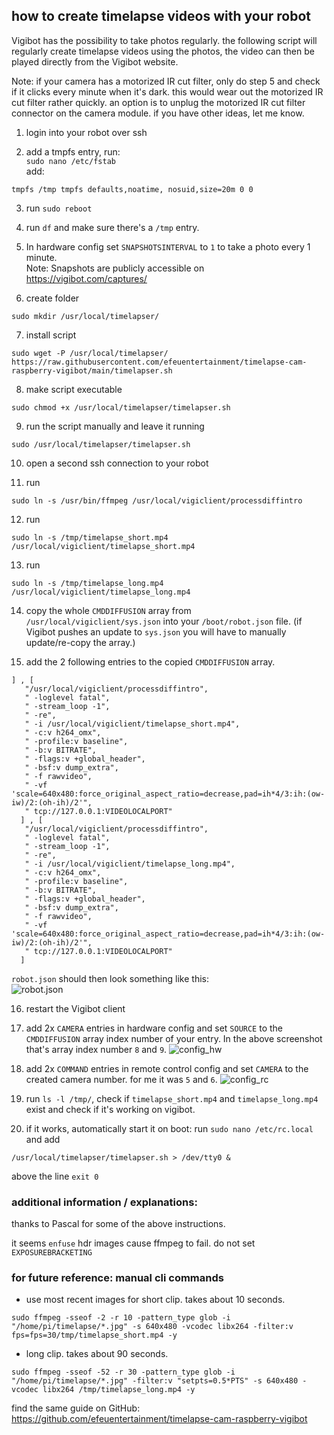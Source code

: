 ## how to create timelapse videos with your robot
Vigibot has the possibility to take photos regularly. the following script will regularly create timelapse videos using the photos, the video can then be played directly from the Vigibot website.  

Note: if your camera has a motorized IR cut filter, only do step 5 and check if it clicks every minute when it's dark. this would wear out the motorized IR cut filter rather quickly. an option is to unplug the motorized IR cut filter connector on the camera module. if you have other ideas, let me know.

1. login into your robot over ssh

2. add a tmpfs entry, run:  
`sudo nano /etc/fstab`  
add:
```
tmpfs /tmp tmpfs defaults,noatime, nosuid,size=20m 0 0
```

3. run `sudo reboot`

4. run `df` and make sure there's a `/tmp` entry.

5. In hardware config set `SNAPSHOTSINTERVAL` to `1` to take a photo every 1 minute.  
Note: Snapshots are publicly accessible on https://vigibot.com/captures/

6. create folder
```
sudo mkdir /usr/local/timelapser/
```

7. install script
```
sudo wget -P /usr/local/timelapser/ https://raw.githubusercontent.com/efeuentertainment/timelapse-cam-raspberry-vigibot/main/timelapser.sh
```

8. make script executable
```
sudo chmod +x /usr/local/timelapser/timelapser.sh
```

9. run the script manually and leave it running
```
sudo /usr/local/timelapser/timelapser.sh
```

10. open a second ssh connection to your robot

11. run
```
sudo ln -s /usr/bin/ffmpeg /usr/local/vigiclient/processdiffintro
```

12. run
```
sudo ln -s /tmp/timelapse_short.mp4 /usr/local/vigiclient/timelapse_short.mp4
```

13. run
```
sudo ln -s /tmp/timelapse_long.mp4 /usr/local/vigiclient/timelapse_long.mp4
```

14. copy the whole `CMDDIFFUSION` array from `/usr/local/vigiclient/sys.json` into your `/boot/robot.json` file. (if Vigibot pushes an update to `sys.json` you will have to manually update/re-copy the array.)

15. add the 2 following entries to the copied `CMDDIFFUSION` array.
```
] , [
   "/usr/local/vigiclient/processdiffintro",
   " -loglevel fatal",
   " -stream_loop -1",
   " -re",
   " -i /usr/local/vigiclient/timelapse_short.mp4",
   " -c:v h264_omx",
   " -profile:v baseline",
   " -b:v BITRATE",
   " -flags:v +global_header",
   " -bsf:v dump_extra",
   " -f rawvideo",
   " -vf 'scale=640x480:force_original_aspect_ratio=decrease,pad=ih*4/3:ih:(ow-iw)/2:(oh-ih)/2'",
   " tcp://127.0.0.1:VIDEOLOCALPORT"
  ] , [
   "/usr/local/vigiclient/processdiffintro",
   " -loglevel fatal",
   " -stream_loop -1",
   " -re",
   " -i /usr/local/vigiclient/timelapse_long.mp4",
   " -c:v h264_omx",
   " -profile:v baseline",
   " -b:v BITRATE",
   " -flags:v +global_header",
   " -bsf:v dump_extra",
   " -f rawvideo",
   " -vf 'scale=640x480:force_original_aspect_ratio=decrease,pad=ih*4/3:ih:(ow-iw)/2:(oh-ih)/2'",
   " tcp://127.0.0.1:VIDEOLOCALPORT"
  ]
```
`robot.json` should then look something like this:  
![robot.json](/Screenshot_20221122_111634.jpg)

16. restart the Vigibot client

17. add 2x `CAMERA` entries in hardware config and set `SOURCE` to the `CMDDIFFUSION` array index number of your entry. In the above screenshot that's array index number `8` and `9`.
![config_hw](/IMG_20221122_112140_e.png)

18. add 2x `COMMAND` entries in remote control config and set `CAMERA` to the created camera number. for me it was `5` and `6`.
![config_rc](/Screenshot_20221122_111407_com.opera.browser.jpg)

19. run `ls -l /tmp/`, check if `timelapse_short.mp4` and `timelapse_long.mp4` exist and check if it's working on vigibot.

20. if it works, automatically start it on boot: run `sudo nano /etc/rc.local` and add 
```
/usr/local/timelapser/timelapser.sh > /dev/tty0 &
```
above the line `exit 0`


### additional information / explanations:
thanks to Pascal for some of the above instructions.

it seems `enfuse` hdr images cause ffmpeg to fail. do not set `EXPOSUREBRACKETING`

### for future reference: manual cli commands
- use most recent images for short clip. takes about 10 seconds.
```
sudo ffmpeg -sseof -2 -r 10 -pattern_type glob -i "/home/pi/timelapse/*.jpg" -s 640x480 -vcodec libx264 -filter:v fps=fps=30/tmp/timelapse_short.mp4 -y
```

- long clip. takes about 90 seconds.
```
sudo ffmpeg -sseof -52 -r 30 -pattern_type glob -i "/home/pi/timelapse/*.jpg" -filter:v "setpts=0.5*PTS" -s 640x480 -vcodec libx264 /tmp/timelapse_long.mp4 -y
```

find the same guide on GitHub: 
https://github.com/efeuentertainment/timelapse-cam-raspberry-vigibot
